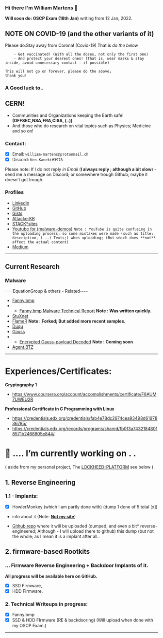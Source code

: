 ### Hi there I'm William Martens 👋


**Will soon do: OSCP Exam (18th Jan)**
writing from 12 Jan, 2022.

## NOTE ON COVID-19 (and the other variants of it)
Please do:Stay away from Corona! (Covid-19) That is *do the below*
````
    - Get vaccinated! (With all the doses, not only the first one)
    - And protect your dearest ones! (That is, wear masks & stay inside, avoid unnecessary contact - if possible)

This will not go on forever, please do the above;
thank you!
````

### A Good luck to..
## CERN!

- Communities and Organizations keeping the Earth safe! **(OFFSEC,NSA,FRA,CISA, (..))**
- And those who do research on vital topics such as Physics; Medicine and so on!


### Contact:
- [x] Email: `william-martens@protonmail.ch`
- [x] Discord: `Ken-Kaneki#3978`

Please note: If I do not reply *in Email* (**I always reply ; although a bit slow**) - send me a message on Discord; or somewhere trough Github; maybe it doesn't got trough.

### Profiles
- [LinkedIn](https://www.linkedin.com/in/william-martens-16872717b/)
- [GitHub](https://github.com/loneicewolf)
- [Gists](https://gist.github.com/loneicewolf)
- [AttackerKB](https://attackerkb.com/contributors/loneicewolf)
- [STACK*sites](https://stackexchange.com/users/19592785/william-martens)
- [Youtube for (malware-demos)](https://www.youtube.com/channel/UCLXV1xU0WlqtPu2wsNmMhcQ/featured)
    `Note : YouTube is quite confusing in the uploading process; so some mistakes were made (such as title; description, ( ..) Texts;) when uploading; (But which does **not** affect the actual content)`
- [Medium](https://medium.com/@william-martens)

---
## Current Research


### Malware

----EquationGroup & others - Related----

- [Fanny.bmp](https://github.com/loneicewolf/fanny.bmp)
-   - [Fanny.bmp Malware Technical Report](https://github.com/loneicewolf/fanny.bmp/blob/main/Reports/Fanny.BMP(DementiaWheel)_Technical_Report_By_WilliamMartens-2021-10Feb.pdf) **Note : Was written quickly.**
- [StuXnet](https://github.com/loneicewolf/Stuxnet-Source.git)
- [FlameR](https://github.com/loneicewolf/flame-sourcecode) **Note : Forked; But added more recent samples.**
- [Duqu](https://github.com/loneicewolf/DUQU)
- [Gauss](https://github.com/loneicewolf/Gauss-Src)
-   - [Encrypted Gauss-payload Decoded](https://github.com/loneicewolf/gauss-encryptedpayload_decoded) **Note : Coming soon**
- [Agent.BTZ](https://github.com/loneicewolf/Agent.btz)

----


# Experiences/Certificates:

**Cryptography 1**
- https://www.coursera.org/account/accomplishments/certificate/F8AUM7UWEU2R

**Professional Certificate in C Programming with Linux**
- https://credentials.edx.org/credentials/fab4e78dc2674cea93498d6197836785/
- https://credentials.edx.org/records/programs/shared/fb0f3a74321848018571b2468805e844/


#  🔭 .... I’m currently working on . . 
(
  aside from my personal project, The [LOCKHEED-PLATFORM](https://github.com/loneicewolf/LOCKHEED-PLATFORM)
  see below
)


## 1. Reverse Engineering

### 1.1 - Implants:
- [x] HowlerMonkey (which I am partly done with) (dump 1 done of 5 total [x])
- info about it (Note: [**Not my site**](https://www.schneier.com/blog/archives/2014/01/howlermonkey_ns.html))

- [Github repo](https://github.com/loneicewolf/HowlerMonkey-Dump) where it will be uploaded (dumped; and even a bit* reverse-engineered; Although - I will upload (here to github) this dump (but not the whole; as I mean it is a implant after all..



## 2.  firmware-based Rootkits

### ... Firmware Reverse Engineering + Backdoor Implants of it.
**All progress will be available here on GitHub.**

- [X] SSD Firmware,
- [X] HDD Firmware.

### 2. Technical Writeups in progress:
- [X] Fanny.bmp 
- [X] SSD & HDD FIrmware (RE & backdooring) (Will upload when done with my OSCP Exam.)

----
